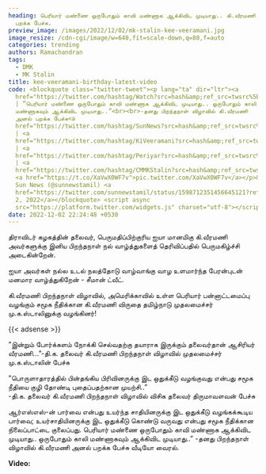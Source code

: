 ```yaml
---
heading: பெரியார் மண்ணை ஒருபோதும் காவி மண்ணாக ஆக்கிவிட முடியாது.. கி.வீரமணி அனல்
  பறக்க பேச்சு.
preview_image: /images/2022/12/02/mk-stalin-kee-veeramani.jpg
image_resize: /cdn-cgi/image/w=640,fit=scale-down,q=80,f=auto
categories: trending
authors: Ramachandran
tags:
  - DMK
  - MK Stalin
title: kee-veeramani-birthday-latest-video
code: <blockquote class="twitter-tweet"><p lang="ta" dir="ltr"><a
  href="https://twitter.com/hashtag/Watch?src=hash&amp;ref_src=twsrc%5Etfw">#Watch</a>
  | ”பெரியார் மண்ணை ஒருபோதும் காவி மண்ணாக ஆக்கிவிட முடியாது.. ஒருபோதும் காலி
  மண்ணாகவும் ஆக்கிவிட முடியாது..”<br><br>-தனது பிறந்தநாள் விழாவில் கி.வீரமணி
  அனல் பறக்க பேச்சு<a
  href="https://twitter.com/hashtag/SunNews?src=hash&amp;ref_src=twsrc%5Etfw">#SunNews</a>
  | <a
  href="https://twitter.com/hashtag/KiVeeramani?src=hash&amp;ref_src=twsrc%5Etfw">#KiVeeramani</a>
  | <a
  href="https://twitter.com/hashtag/Periyar?src=hash&amp;ref_src=twsrc%5Etfw">#Periyar</a>
  | <a
  href="https://twitter.com/hashtag/CMMKStalin?src=hash&amp;ref_src=twsrc%5Etfw">#CMMKStalin</a>
  <a href="https://t.co/XaVwX0WF7v">pic.twitter.com/XaVwX0WF7v</a></p>&mdash;
  Sun News (@sunnewstamil) <a
  href="https://twitter.com/sunnewstamil/status/1598712351456645121?ref_src=twsrc%5Etfw">December
  2, 2022</a></blockquote> <script async
  src="https://platform.twitter.com/widgets.js" charset="utf-8"></script>
date: 2022-12-02 22:24:48 +0530
---
```

திராவிடர் கழகத்தின் தலைவர், பெருமதிப்பிற்குரிய ஐயா மானமிகு கி.வீரமணி அவர்களுக்கு
இனிய பிறந்தநாள் நல் வாழ்த்துகளைத் தெரிவிப்பதில் பெருமகிழ்ச்சி அடைகின்றேன்.

ஐயா அவர்கள் நல்ல உடல் நலத்தோடு வாழ்வாங்கு வாழ உளமார்ந்த பேரன்புடன் மனமார வாழ்த்துகிறேன் - சீமான் ட்வீட்.

கி.வீரமணி பிறந்தநாள் விழாவில்,  அமெரிக்காவில் உள்ள பெரியார் பன்னாட்டமைப்பு வழங்கும் சமூக நீதிக்கான கி.வீரமணி விருதை தமிழ்நாடு முதலமைச்சர் மு.க.ஸ்டாலினுக்கு வழங்கினர்!

{{< adsense >}}

”இன்றும் போர்க்களம் நோக்கி செல்வதற்கு தயாராக இருக்கும் தலைவர்தான் ஆசிரியர் வீரமணி...”-தி.க. தலைவர் கி.வீரமணி பிறந்தநாள் விழாவில் முதலமைச்சர் மு.க.ஸ்டாலின் பேச்சு

 ”பொருளாதாரத்தில் பின்தங்கிய பிரிவினருக்கு இட ஒதுக்கீடு வழங்குவது என்பது சமூக நீதியை குழி தோண்டி புதைப்பதற்கான முயற்சி..”\
-தி.க. தலைவர் கி.வீரமணி பிறந்தநாள் விழாவில் விசிக தலைவர் திருமாவளவன் பேச்சு

ஆர்எஸ்எஸ்-ன் பார்வை என்பது உயர்ந்த சாதியினருக்கு இட ஒதுக்கீடு வழங்கக்கூடிய பார்வை; உயர்சாதியினருக்கு  இட ஒதுக்கீடு கொண்டு வருவது என்பது சமூக நீதிக்கான நிலைப்பாட்டை குலைப்பது. பெரியார் மண்ணை ஒருபோதும் காவி மண்ணாக ஆக்கிவிட முடியாது.. ஒருபோதும் காலி மண்ணாகவும் ஆக்கிவிட முடியாது..”
-தனது பிறந்தநாள் விழாவில் கி.வீரமணி அனல் பறக்க பேச்சு வீடியோ வைரல்.

**V﻿ideo:**